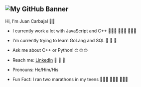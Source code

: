![My GitHub Banner](https://github.com/juancarbajal98/juancarbajal98/raw/master/GitHub-Banner.gif)
------------------------------------------------------
Hi, I'm Juan Carbajal 🙋🏽‍ 

- I currently work a lot with JavaScript and C++ 👨🏽‍💻 👨🏽‍💻 👨🏽‍💻

- I'm currently trying to learn GoLang and SQL 🔬 🔬 🔬

- Ask me about C++ or Python! 🤓 🤓 🤓

- Reach me: [LinkedIn](https://www.linkedin.com/in/juancarbajal/) 👔 👔 👔

- Pronouns: He/Him/His

- Fun Fact: I ran two marathons in my teens 🏃🏽‍♂️ 🏃🏽‍♂️ 🏃🏽‍♂️

<!--
**juancarbajal98/juancarbajal98** is a ✨ _special_ ✨ repository because its `README.md` (this file) appears on your GitHub profile.

Here are some ideas to get you started:

- 🔭 I’m currently working on ...
- 🌱 I’m currently learning ...
- 👯 I’m looking to collaborate on ...
- 🤔 I’m looking for help with ...
- 💬 Ask me about ...
- 📫 How to reach me: ...
- 😄 Pronouns: ...
- ⚡ Fun fact: ...
-->
